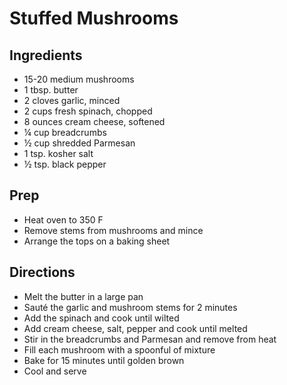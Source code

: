 # Stuffed Mushrooms

## Ingredients

- 15-20 medium mushrooms
- 1 tbsp. butter
- 2 cloves garlic, minced
- 2 cups fresh spinach, chopped
- 8 ounces cream cheese, softened
- ¼ cup breadcrumbs
- ½ cup shredded Parmesan
- 1 tsp. kosher salt
- ½ tsp. black pepper

## Prep

- Heat oven to 350 F
- Remove stems from mushrooms and mince
- Arrange the tops on a baking sheet

## Directions

- Melt the butter in a large pan
- Sauté the garlic and mushroom stems for 2 minutes
- Add the spinach and cook until wilted
- Add cream cheese, salt, pepper and cook until melted
- Stir in the breadcrumbs and Parmesan and remove from heat
- Fill each mushroom with a spoonful of mixture
- Bake for 15 minutes until golden brown
- Cool and serve
